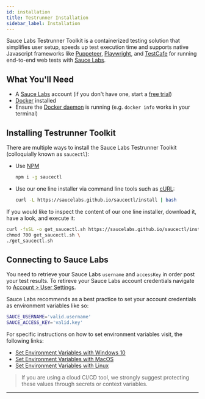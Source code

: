 ```yaml
---
id: installation
title: Testrunner Installation
sidebar_label: Installation
---
```


Sauce Labs Testrunner Toolkit is a containerized testing solution that simplifies user setup, speeds up test execution time and supports native Javascript frameworks like [Puppeteer](https://developers.google.com/web/tools/puppeteer), [Playwright](https://playwright.dev/), and [TestCafe](https://devexpress.github.io/testcafe/) for running end-to-end web tests with [Sauce Labs](https://saucelabs.com/).

## What You'll Need

* A [Sauce Labs](https://saucelabs.com/) account (if you don't have one, start a [free trial](https://saucelabs.com/sign-up))
* [Docker](https://docs.docker.com/get-docker/) installed
* Ensure the [Docker daemon](https://docs.docker.com/config/daemon/) is running (e.g. `docker info` works in your terminal)


## Installing Testrunner Toolkit

There are multiple ways to install the Sauce Labs Testrunner Toolkit (colloquially known as `saucectl`):

* Use [NPM](https://www.npmjs.com/)
    ```bash
    npm i -g saucectl
    ```
* Use our one line installer via command line tools such as [cURL]():
    ```bash
    curl -L https://saucelabs.github.io/saucectl/install | bash
    ```
  
If you would like to inspect the content of our one line installer, download it, have a look, and execute it:
```bash
curl -fsSL -o get_saucectl.sh https://saucelabs.github.io/saucectl/install \
chmod 700 get_saucectl.sh \
./get_saucectl.sh
```

## Connecting to Sauce Labs

You need to retrieve your Sauce Labs `username` and `accessKey` in order post your test results. To retireve your Sauce Labs account credentials navigate to [Account > User Settings](https://app.saucelabs.com/user-settings).

Sauce Labs recommends as a best practice to set your account credentials as environment variables like so:

```bash
SAUCE_USERNAME='valid.username'
SAUCE_ACCESS_KEY='valid.key'
```

For specific instructions on how to set environment variables visit, the following links:
* [Set Environment Variables with Windows 10](https://www.architectryan.com/2018/08/31/how-to-change-environment-variables-on-windows-10/) 
* [Set Environment Variables with MacOS](https://apple.stackexchange.com/questions/106778/how-do-i-set-environment-variables-on-os-x)
* [Set Environment Variables with Linux](https://askubuntu.com/questions/58814/how-do-i-add-environment-variables)

> 
> If you are using a cloud CI/CD tool, we strongly suggest protecting these values through secrets or context variables.
>

___